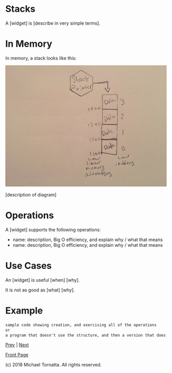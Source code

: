 # Stacks

A \[widget\] is \[describe in very simple terms\].

# In Memory

In memory, a stack looks like this:

![set image](images/stack.jpg)

\[description of diagram\]

# Operations

A \[widget\] supports the following operations:

* name: description, Big O efficiency, and explain why / what that means
* name: description, Big O efficiency, and explain why / what that means

# Use Cases

An \[widget\] is useful \[when\] \[why\].

It is not as good as \[what] \[why\].

# Example

```
sample code showing creation, and exercising all of the operations
or
a program that doesn't use the structure, and then a version that does
```

[Prev](linked_list.md) | [Next](queue.md)

[Front Page](README.md)

(c) 2018 Michael Tornatta. All rights reserved.
